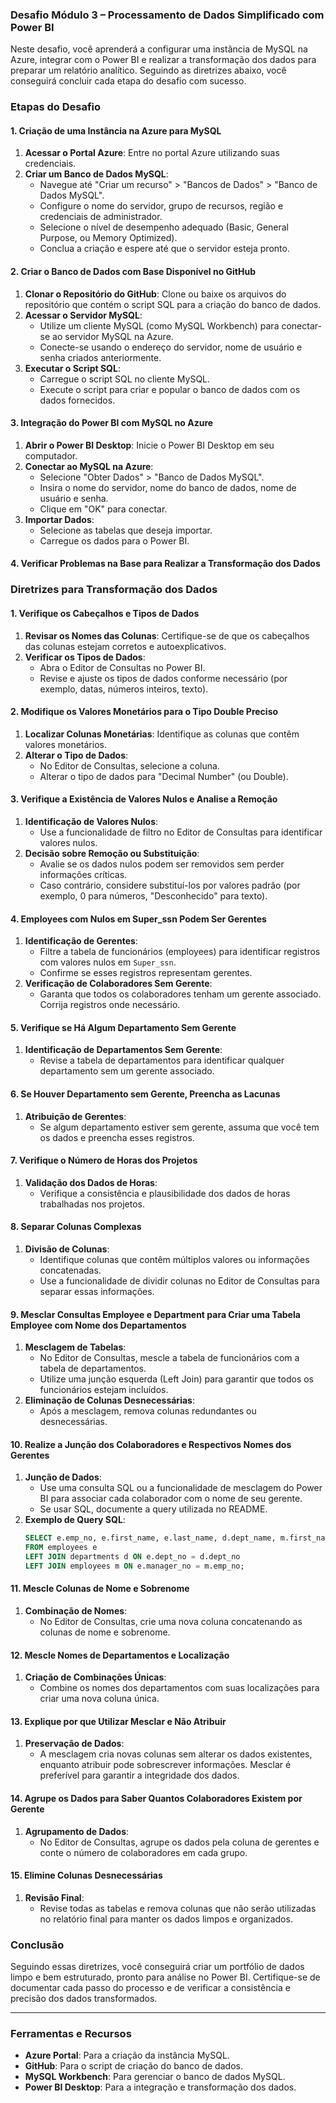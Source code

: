 ### Desafio Módulo 3 – Processamento de Dados Simplificado com Power BI

Neste desafio, você aprenderá a configurar uma instância de MySQL na Azure, integrar com o Power BI e realizar a transformação dos dados para preparar um relatório analítico. Seguindo as diretrizes abaixo, você conseguirá concluir cada etapa do desafio com sucesso.

### Etapas do Desafio

#### 1. Criação de uma Instância na Azure para MySQL
1. **Acessar o Portal Azure**: Entre no portal Azure utilizando suas credenciais.
2. **Criar um Banco de Dados MySQL**:
    - Navegue até "Criar um recurso" > "Bancos de Dados" > "Banco de Dados MySQL".
    - Configure o nome do servidor, grupo de recursos, região e credenciais de administrador.
    - Selecione o nível de desempenho adequado (Basic, General Purpose, ou Memory Optimized).
    - Conclua a criação e espere até que o servidor esteja pronto.

#### 2. Criar o Banco de Dados com Base Disponível no GitHub
1. **Clonar o Repositório do GitHub**: Clone ou baixe os arquivos do repositório que contém o script SQL para a criação do banco de dados.
2. **Acessar o Servidor MySQL**:
    - Utilize um cliente MySQL (como MySQL Workbench) para conectar-se ao servidor MySQL na Azure.
    - Conecte-se usando o endereço do servidor, nome de usuário e senha criados anteriormente.
3. **Executar o Script SQL**:
    - Carregue o script SQL no cliente MySQL.
    - Execute o script para criar e popular o banco de dados com os dados fornecidos.

#### 3. Integração do Power BI com MySQL no Azure
1. **Abrir o Power BI Desktop**: Inicie o Power BI Desktop em seu computador.
2. **Conectar ao MySQL na Azure**:
    - Selecione "Obter Dados" > "Banco de Dados MySQL".
    - Insira o nome do servidor, nome do banco de dados, nome de usuário e senha.
    - Clique em "OK" para conectar.
3. **Importar Dados**:
    - Selecione as tabelas que deseja importar.
    - Carregue os dados para o Power BI.

#### 4. Verificar Problemas na Base para Realizar a Transformação dos Dados
### Diretrizes para Transformação dos Dados

#### 1. Verifique os Cabeçalhos e Tipos de Dados
1. **Revisar os Nomes das Colunas**: Certifique-se de que os cabeçalhos das colunas estejam corretos e autoexplicativos.
2. **Verificar os Tipos de Dados**:
    - Abra o Editor de Consultas no Power BI.
    - Revise e ajuste os tipos de dados conforme necessário (por exemplo, datas, números inteiros, texto).

#### 2. Modifique os Valores Monetários para o Tipo Double Preciso
1. **Localizar Colunas Monetárias**: Identifique as colunas que contêm valores monetários.
2. **Alterar o Tipo de Dados**:
    - No Editor de Consultas, selecione a coluna.
    - Alterar o tipo de dados para "Decimal Number" (ou Double).

#### 3. Verifique a Existência de Valores Nulos e Analise a Remoção
1. **Identificação de Valores Nulos**:
    - Use a funcionalidade de filtro no Editor de Consultas para identificar valores nulos.
2. **Decisão sobre Remoção ou Substituição**:
    - Avalie se os dados nulos podem ser removidos sem perder informações críticas.
    - Caso contrário, considere substituí-los por valores padrão (por exemplo, 0 para números, "Desconhecido" para texto).

#### 4. Employees com Nulos em Super_ssn Podem Ser Gerentes
1. **Identificação de Gerentes**:
    - Filtre a tabela de funcionários (employees) para identificar registros com valores nulos em `Super_ssn`.
    - Confirme se esses registros representam gerentes.
2. **Verificação de Colaboradores Sem Gerente**:
    - Garanta que todos os colaboradores tenham um gerente associado. Corrija registros onde necessário.

#### 5. Verifique se Há Algum Departamento Sem Gerente
1. **Identificação de Departamentos Sem Gerente**:
    - Revise a tabela de departamentos para identificar qualquer departamento sem um gerente associado.

#### 6. Se Houver Departamento sem Gerente, Preencha as Lacunas
1. **Atribuição de Gerentes**:
    - Se algum departamento estiver sem gerente, assuma que você tem os dados e preencha esses registros.

#### 7. Verifique o Número de Horas dos Projetos
1. **Validação dos Dados de Horas**:
    - Verifique a consistência e plausibilidade dos dados de horas trabalhadas nos projetos.

#### 8. Separar Colunas Complexas
1. **Divisão de Colunas**:
    - Identifique colunas que contêm múltiplos valores ou informações concatenadas.
    - Use a funcionalidade de dividir colunas no Editor de Consultas para separar essas informações.

#### 9. Mesclar Consultas Employee e Department para Criar uma Tabela Employee com Nome dos Departamentos
1. **Mesclagem de Tabelas**:
    - No Editor de Consultas, mescle a tabela de funcionários com a tabela de departamentos.
    - Utilize uma junção esquerda (Left Join) para garantir que todos os funcionários estejam incluídos.
2. **Eliminação de Colunas Desnecessárias**:
    - Após a mesclagem, remova colunas redundantes ou desnecessárias.

#### 10. Realize a Junção dos Colaboradores e Respectivos Nomes dos Gerentes
1. **Junção de Dados**:
    - Use uma consulta SQL ou a funcionalidade de mesclagem do Power BI para associar cada colaborador com o nome de seu gerente.
    - Se usar SQL, documente a query utilizada no README.
2. **Exemplo de Query SQL**:
    ```sql
    SELECT e.emp_no, e.first_name, e.last_name, d.dept_name, m.first_name AS manager_first_name, m.last_name AS manager_last_name
    FROM employees e
    LEFT JOIN departments d ON e.dept_no = d.dept_no
    LEFT JOIN employees m ON e.manager_no = m.emp_no;
    ```

#### 11. Mescle Colunas de Nome e Sobrenome
1. **Combinação de Nomes**:
    - No Editor de Consultas, crie uma nova coluna concatenando as colunas de nome e sobrenome.

#### 12. Mescle Nomes de Departamentos e Localização
1. **Criação de Combinações Únicas**:
    - Combine os nomes dos departamentos com suas localizações para criar uma nova coluna única.

#### 13. Explique por que Utilizar Mesclar e Não Atribuir
1. **Preservação de Dados**:
    - A mesclagem cria novas colunas sem alterar os dados existentes, enquanto atribuir pode sobrescrever informações. Mesclar é preferível para garantir a integridade dos dados.

#### 14. Agrupe os Dados para Saber Quantos Colaboradores Existem por Gerente
1. **Agrupamento de Dados**:
    - No Editor de Consultas, agrupe os dados pela coluna de gerentes e conte o número de colaboradores em cada grupo.

#### 15. Elimine Colunas Desnecessárias
1. **Revisão Final**:
    - Revise todas as tabelas e remova colunas que não serão utilizadas no relatório final para manter os dados limpos e organizados.

### Conclusão
Seguindo essas diretrizes, você conseguirá criar um portfólio de dados limpo e bem estruturado, pronto para análise no Power BI. Certifique-se de documentar cada passo do processo e de verificar a consistência e precisão dos dados transformados.

---

### Ferramentas e Recursos
- **Azure Portal**: Para a criação da instância MySQL.
- **GitHub**: Para o script de criação do banco de dados.
- **MySQL Workbench**: Para gerenciar o banco de dados MySQL.
- **Power BI Desktop**: Para a integração e transformação dos dados.


